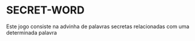 # SECRET-WORD
 Este jogo consiste na advinha de palavras secretas relacionadas com uma determinada palavra
